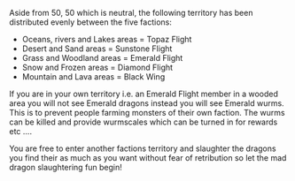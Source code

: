 Aside from 50, 50 which is neutral, the following territory has been distributed evenly between the five factions:

*   Oceans, rivers and Lakes areas = Topaz Flight
*   Desert and Sand areas = Sunstone Flight
*   Grass and Woodland areas = Emerald Flight
*   Snow and Frozen areas = Diamond Flight
*   Mountain and Lava areas = Black Wing

If you are in your own territory i.e. an Emerald Flight member in a wooded area you will not see Emerald dragons instead you will see Emerald wurms. This is to prevent people farming monsters of their own faction. The wurms can be killed and provide wurmscales which can be turned in for rewards etc ....

You are free to enter another factions territory and slaughter the dragons you find their as much as you want without fear of retribution so let the mad dragon slaughtering fun begin!